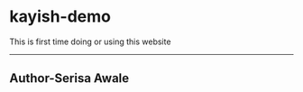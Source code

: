# kayish-demo
This is first time doing or using this website
<br>
<hr>
<h2>Author-Serisa Awale</h2 
<hr>
